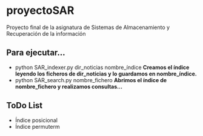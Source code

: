# proyectoSAR
Proyecto final de la asignatura de Sistemas de Almacenamiento y Recuperación de la información
## Para ejecutar...
* python SAR_indexer.py dir_noticias nombre_índice  **Creamos el índice leyendo los ficheros de dir_noticias y lo guardamos en nombre_índice.**
* python SAR_search.py nombre_fichero **Abrimos el índice de nombre_fichero y realizamos consultas...**
## ToDo List
* Índice posicional
* Índice permuterm

